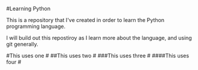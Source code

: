 #Learning Python

This is a repository that I've created in order to learn the Python programming language.

I will build out this repostiroy as I learn more about the language, and using git generally.

#This uses one #
##This uses two #
###This uses three #
####This uses four # 


